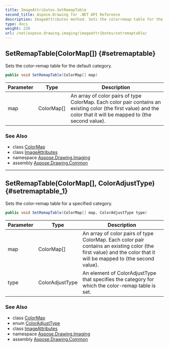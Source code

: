 ```yaml
---
title: ImageAttributes.SetRemapTable
second_title: Aspose.Drawing for .NET API Reference
description: ImageAttributes method. Sets the colorremap table for the default category
type: docs
weight: 220
url: /net/aspose.drawing.imaging/imageattributes/setremaptable/
---
```

## SetRemapTable(ColorMap[]) {#setremaptable}

Sets the color-remap table for the default category.

```csharp
public void SetRemapTable(ColorMap[] map)
```

| Parameter | Type | Description |
| --- | --- | --- |
| map | ColorMap[] | An array of color pairs of type ColorMap. Each color pair contains an existing color (the first value) and the color that it will be mapped to (the second value). |

### See Also

* class [ColorMap](../../colormap/)
* class [ImageAttributes](../)
* namespace [Aspose.Drawing.Imaging](../../imageattributes/)
* assembly [Aspose.Drawing.Common](../../../)

---

## SetRemapTable(ColorMap[], ColorAdjustType) {#setremaptable_1}

Sets the color-remap table for a specified category.

```csharp
public void SetRemapTable(ColorMap[] map, ColorAdjustType type)
```

| Parameter | Type | Description |
| --- | --- | --- |
| map | ColorMap[] | An array of color pairs of type ColorMap. Each color pair contains an existing color (the first value) and the color that it will be mapped to (the second value). |
| type | ColorAdjustType | An element of ColorAdjustType that specifies the category for which the color-remap table is set. |

### See Also

* class [ColorMap](../../colormap/)
* enum [ColorAdjustType](../../coloradjusttype/)
* class [ImageAttributes](../)
* namespace [Aspose.Drawing.Imaging](../../imageattributes/)
* assembly [Aspose.Drawing.Common](../../../)


